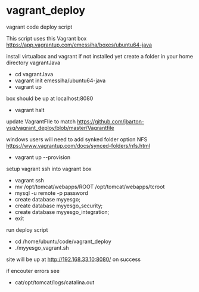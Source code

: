 # vagrant_deploy
vagrant code deploy script

This script uses this Vagrant box
https://app.vagrantup.com/emessiha/boxes/ubuntu64-java

install virtualbox and vagrant if not installed yet 
create a folder in your home directory vagrantJava

- cd vagrantJava 
- vagrant init emessiha/ubuntu64-java
- vagrant up

box should be up at localhost:8080
- vagrant halt

update VagrantFIle to match
https://github.com/jbarton-ysg/vagrant_deploy/blob/master/Vagrantfile

windows users will need to add synked folder option NFS
https://www.vagrantup.com/docs/synced-folders/nfs.html 

- vagrant up --provision

 setup vagrant ssh into vagrant box 
  - vagrant ssh
  - mv  /opt/tomcat/webapps/ROOT /opt/tomcat/webapps/tcroot
  - mysql -u remote -p password
  - create database myyesgo;
  - create database myyesgo_security;
  - create database myyesgo_integration;
  - exit
  
 run deploy script
 - cd /home/ubuntu/code/vagrant_deploy
 - ./myyesgo_vagrant.sh
  
site will be up at http://192.168.33.10:8080/ on success

if encouter errors see
- cat/opt/tomcat/logs/catalina.out
  


